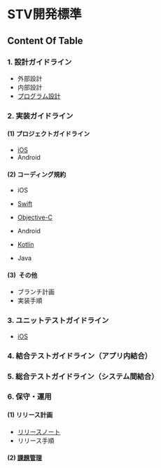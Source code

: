 # STV開発標準

## Content Of Table

### 1. 設計ガイドライン
 - 外部設計
 - 内部設計
 - [プログラム設計](https://github.com/stv-ekushida/ios-design-guide/wiki/%5BWIP%5D-%E3%83%97%E3%83%AD%E3%82%B0%E3%83%A9%E3%83%A0%E8%A8%AD%E8%A8%88%E3%82%AC%E3%82%A4%E3%83%89%E3%83%A9%E3%82%A4%E3%83%B3)

### 2. 実装ガイドライン

#### (1) プロジェクトガイドライン
 - [iOS](https://github.com/stv-ekushida/ios-design-guide/wiki/%5BWIP%5D-iOS%E3%82%A2%E3%83%97%E3%83%AA-%E3%83%97%E3%83%AD%E3%82%B8%E3%82%A7%E3%82%AF%E3%83%88%E3%82%AC%E3%82%A4%E3%83%89%E3%83%A9%E3%82%A4%E3%83%B3)
 - Android

#### (2) コーディング規約
 - iOS
  - [Swift](https://github.com/SmartTechVentures/swift-style-guide) <br>
  - [Objective-C](https://github.com/SmartTechVentures/Objective-C-style-guide)<br>
  
- Android  
 - [Kotlin](https://github.com/SmartTechVentures/kotlin-style-guide)
 - Java

#### (3)  その他
 - ブランチ計画
 - 実装手順

### 3. ユニットテストガイドライン
 - [iOS](https://github.com/stv-ekushida/ios-design-guide/wiki/%5BWIP%5DiOS%E3%82%A2%E3%83%97%E3%83%AA-%E3%83%A6%E3%83%8B%E3%83%83%E3%83%88%E3%83%86%E3%82%B9%E3%83%88%E3%82%AC%E3%82%A4%E3%83%89%E3%83%A9%E3%82%A4%E3%83%B3)

### 4. 結合テストガイドライン（アプリ内結合）

### 5. 総合テストガイドライン（システム間結合）

### 6. 保守・運用

#### (1) リリース計画
 
  - [リリースノート](https://github.com/stv-ekushida/ios-design-guide/wiki/%E3%83%AA%E3%83%AA%E3%83%BC%E3%82%B9%E3%83%8E%E3%83%BC%E3%83%88)
  - リリース手順

#### (2) [課題管理](https://github.com/stv-ekushida/ios-design-guide/wiki/%E8%AA%B2%E9%A1%8C%E7%AE%A1%E7%90%86)
